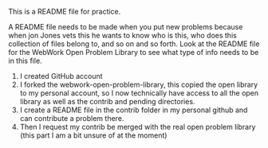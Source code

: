 This is a README file for practice.

A README file needs to be made when you put new problems because when jon Jones vets this he wants to know who is this,
who does this collection of files belong to, and so on and so forth. 
Look at the README file for the WebWork Open Problem Library to see what type of info needs to be in this file. 


1. I created GitHub account
2. I forked the webwork-open-problem-library, this copied the open library to my personal account, so I now technically have access to all the open library as well as the contrib and pending directories.
3. I create a README file in the contrib folder in my personal github and can contribute a problem there.
4. Then I request my contrib be merged with the real open problem library (this part I am a bit unsure of at the moment)


